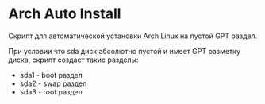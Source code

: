 # Arch Auto Install

Скрипт для автоматической установки Arch Linux на пустой GPT раздел.

При условии что sda диск абсолютно пустой и имеет GPT разметку диска, скрипт создаст такие разделы:

- sda1 - boot раздел 
- sda2 - swap раздел 
- sda3 - root раздел 

